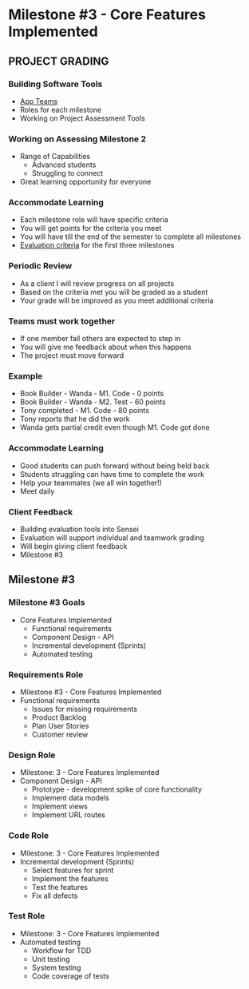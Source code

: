 # Milestone #3  - Core Features Implemented

## PROJECT GRADING

### Building Software Tools
* [App Teams](../team/Index)
* Roles for each milestone
* Working on Project Assessment Tools


### Working on Assessing Milestone 2
* Range of Capabilities
    * Advanced students
    * Struggling to connect
* Great learning opportunity for everyone


### Accommodate Learning
* Each milestone role will have specific criteria
* You will get points for the criteria you meet
* You will have till the end of the semester to complete all milestones
* [Evaluation criteria](../docs/Milestones) for the first three milestones


### Periodic Review
* As a client I will review progress on all projects
* Based on the criteria met you will be graded as a student
* Your grade will be improved as you meet additional criteria


### Teams must work together
* If one member fall others are expected to step in
* You will give me feedback about when this happens
* The project must move forward


### Example 
* Book Builder - Wanda - M1. Code - 0 points
* Book Builder - Wanda - M2. Test - 60 points
* Tony completed - M1. Code - 80 points
* Tony reports that he did the work
* Wanda gets partial credit even though M1. Code got done


### Accommodate Learning
* Good students can push forward without being held back
* Students struggling can have time to complete the work
* Help your teammates (we all win together!)
* Meet daily


### Client Feedback
* Building evaluation tools into Sensei
* Evaluation will support individual and teamwork grading
* Will begin giving client feedback
* Milestone #3


## Milestone #3

### Milestone #3 Goals
* Core Features Implemented
    * Functional requirements
    * Component Design - API
    * Incremental development (Sprints)
    * Automated testing


### Requirements Role
* Milestone #3  - Core Features Implemented
* Functional requirements
    * Issues for missing requirements
    * Product Backlog
    * Plan User Stories
    * Customer review 


### Design Role
* Milestone: 3  - Core Features Implemented
* Component Design - API
    * Prototype - development spike of core functionality
    * Implement data models
    * Implement views
    * Implement URL routes


### Code Role
* Milestone: 3  - Core Features Implemented
* Incremental development (Sprints)
    * Select features for sprint
    * Implement the features
    * Test the features
    * Fix all defects 


### Test Role
* Milestone: 3  - Core Features Implemented
* Automated testing
    * Workflow for TDD
    * Unit testing
    * System testing
    * Code coverage of tests 


